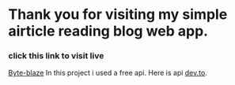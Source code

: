 # Thank you for visiting my simple airticle reading blog web app. #
### click this link to visit live ### 
[Byte-blaze](https://byte-blaze-36.netlify.app/)
In this project i used a free api. Here is api [dev.to](https://dev.to/api/articles).


